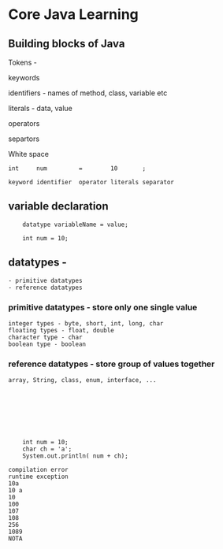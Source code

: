 # Core Java Learning 

## Building blocks of Java 

Tokens - 

keywords 

identifiers - names of method, class, variable etc 

literals - data, value 

operators 

separtors 

White space 

	int 	num 	    =        10       ;

	keyword identifier  operator literals separator 


## variable declaration 

		datatype variableName = value;	

		int num = 10;


## datatypes - 

	- primitive datatypes 
	- reference datatypes 	

### primitive datatypes - store only one single value 

	integer types - byte, short, int, long, char  
	floating types - float, double 
	character type - char
	boolean type - boolean 

### reference datatypes - store group of values together 
	
	array, String, class, enum, interface, ... 
 







		int num = 10;
		char ch = 'a';
		System.out.println( num + ch);

	compilation error 
	runtime exception 
	10a
	10 a 
	10
	100
	107
	108 
	256 
	1089 
	NOTA 

	









